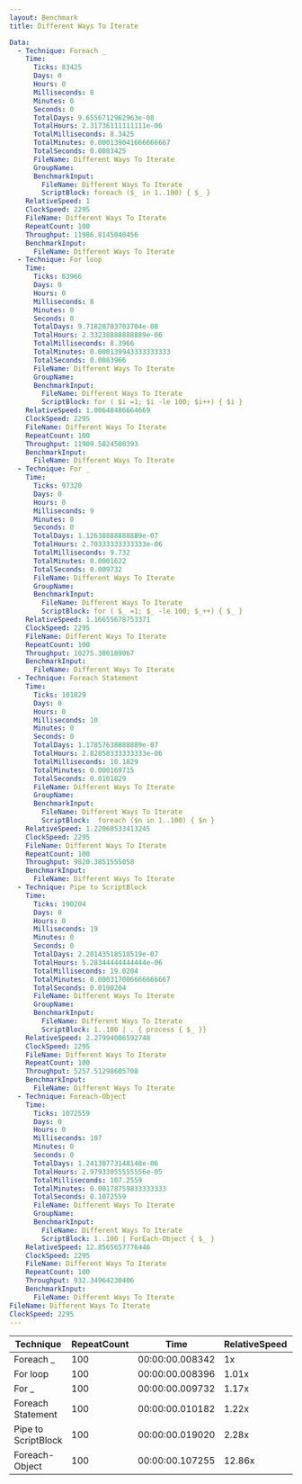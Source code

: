 ```yaml
---
layout: Benchmark
title: Different Ways To Iterate

Data: 
  - Technique: Foreach _
    Time: 
      Ticks: 83425
      Days: 0
      Hours: 0
      Milliseconds: 8
      Minutes: 0
      Seconds: 0
      TotalDays: 9.6556712962963e-08
      TotalHours: 2.31736111111111e-06
      TotalMilliseconds: 8.3425
      TotalMinutes: 0.000139041666666667
      TotalSeconds: 0.0083425
      FileName: Different Ways To Iterate
      GroupName: 
      BenchmarkInput: 
        FileName: Different Ways To Iterate
        ScriptBlock: foreach ($_ in 1..100) { $_ }
    RelativeSpeed: 1
    ClockSpeed: 2295
    FileName: Different Ways To Iterate
    RepeatCount: 100
    Throughput: 11986.8145040456
    BenchmarkInput: 
      FileName: Different Ways To Iterate
  - Technique: For loop
    Time: 
      Ticks: 83966
      Days: 0
      Hours: 0
      Milliseconds: 8
      Minutes: 0
      Seconds: 0
      TotalDays: 9.71828703703704e-08
      TotalHours: 2.33238888888889e-06
      TotalMilliseconds: 8.3966
      TotalMinutes: 0.000139943333333333
      TotalSeconds: 0.0083966
      FileName: Different Ways To Iterate
      GroupName: 
      BenchmarkInput: 
        FileName: Different Ways To Iterate
        ScriptBlock: for ( $i =1; $i -le 100; $i++) { $i } 
    RelativeSpeed: 1.00648486664669
    ClockSpeed: 2295
    FileName: Different Ways To Iterate
    RepeatCount: 100
    Throughput: 11909.5824500393
    BenchmarkInput: 
      FileName: Different Ways To Iterate
  - Technique: For _
    Time: 
      Ticks: 97320
      Days: 0
      Hours: 0
      Milliseconds: 9
      Minutes: 0
      Seconds: 0
      TotalDays: 1.12638888888889e-07
      TotalHours: 2.70333333333333e-06
      TotalMilliseconds: 9.732
      TotalMinutes: 0.0001622
      TotalSeconds: 0.009732
      FileName: Different Ways To Iterate
      GroupName: 
      BenchmarkInput: 
        FileName: Different Ways To Iterate
        ScriptBlock: for ( $_ =1; $_ -le 100; $_++) { $_ } 
    RelativeSpeed: 1.16655678753371
    ClockSpeed: 2295
    FileName: Different Ways To Iterate
    RepeatCount: 100
    Throughput: 10275.380189067
    BenchmarkInput: 
      FileName: Different Ways To Iterate
  - Technique: Foreach Statement
    Time: 
      Ticks: 101829
      Days: 0
      Hours: 0
      Milliseconds: 10
      Minutes: 0
      Seconds: 0
      TotalDays: 1.17857638888889e-07
      TotalHours: 2.82858333333333e-06
      TotalMilliseconds: 10.1829
      TotalMinutes: 0.000169715
      TotalSeconds: 0.0101829
      FileName: Different Ways To Iterate
      GroupName: 
      BenchmarkInput: 
        FileName: Different Ways To Iterate
        ScriptBlock:  foreach ($n in 1..100) { $n }
    RelativeSpeed: 1.22060533413245
    ClockSpeed: 2295
    FileName: Different Ways To Iterate
    RepeatCount: 100
    Throughput: 9820.3851555058
    BenchmarkInput: 
      FileName: Different Ways To Iterate
  - Technique: Pipe to ScriptBlock
    Time: 
      Ticks: 190204
      Days: 0
      Hours: 0
      Milliseconds: 19
      Minutes: 0
      Seconds: 0
      TotalDays: 2.20143518518519e-07
      TotalHours: 5.28344444444444e-06
      TotalMilliseconds: 19.0204
      TotalMinutes: 0.000317006666666667
      TotalSeconds: 0.0190204
      FileName: Different Ways To Iterate
      GroupName: 
      BenchmarkInput: 
        FileName: Different Ways To Iterate
        ScriptBlock: 1..100 | . { process { $_ }}
    RelativeSpeed: 2.27994006592748
    ClockSpeed: 2295
    FileName: Different Ways To Iterate
    RepeatCount: 100
    Throughput: 5257.51298605708
    BenchmarkInput: 
      FileName: Different Ways To Iterate
  - Technique: Foreach-Object
    Time: 
      Ticks: 1072559
      Days: 0
      Hours: 0
      Milliseconds: 107
      Minutes: 0
      Seconds: 0
      TotalDays: 1.24138773148148e-06
      TotalHours: 2.97933055555556e-05
      TotalMilliseconds: 107.2559
      TotalMinutes: 0.00178759833333333
      TotalSeconds: 0.1072559
      FileName: Different Ways To Iterate
      GroupName: 
      BenchmarkInput: 
        FileName: Different Ways To Iterate
        ScriptBlock: 1..100 | ForEach-Object { $_ }
    RelativeSpeed: 12.8565657776446
    ClockSpeed: 2295
    FileName: Different Ways To Iterate
    RepeatCount: 100
    Throughput: 932.34964230406
    BenchmarkInput: 
      FileName: Different Ways To Iterate
FileName: Different Ways To Iterate
ClockSpeed: 2295
---
```





|Technique          |RepeatCount|Time           |RelativeSpeed|Throughput|
|-------------------|-----------|---------------|-------------|----------|
|Foreach _          |100        |00:00:00.008342|1x           |11986.81/s|
|For loop           |100        |00:00:00.008396|1.01x        |11909.58/s|
|For _              |100        |00:00:00.009732|1.17x        |10275.38/s|
|Foreach Statement  |100        |00:00:00.010182|1.22x        |9820.39/s |
|Pipe to ScriptBlock|100        |00:00:00.019020|2.28x        |5257.51/s |
|Foreach-Object     |100        |00:00:00.107255|12.86x       |932.35/s  |
